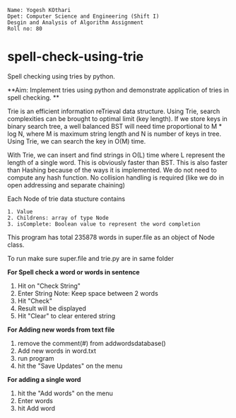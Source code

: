   

    Name: Yogesh KOthari
    Dpet: Computer Science and Engineering (Shift I)
    Desgin and Analysis of Algorithm Assignment
    Roll no: 80


# spell-check-using-trie
Spell checking using tries by python.

**Aim: Implement tries using python and demonstrate application of tries in spell checking. **

  Trie is an efficient information reTrieval data structure. Using Trie, search complexities can be brought to optimal limit (key length). If we store keys in binary search tree, a well balanced BST will need time proportional to M * log N, where M is maximum string length and N is number of keys in tree. Using Trie, we can search the key in O(M) time.

  With Trie, we can insert and find strings in O(L) time where L represent the length of a single word. This is obviously faster than BST. This is also faster than Hashing because of the ways it is implemented. We do not need to compute any hash function. No collision handling is required (like we do in open addressing and separate chaining)

Each Node of trie data stucture contains

    1. Value
    2. Childrens: array of type Node
    3. isComplete: Boolean value to represent the word completion

This program has total 235878 words in super.file as an object of Node class.

To run make sure super.file and trie.py are in same folder

**For Spell check a word or words in sentence**
  1. Hit on "Check String"
  2. Enter String
      Note: Keep space between 2 words
  3. Hit "Check"
  4. Result will be displayed
  5. Hit "Clear" to clear entered string

**For Adding new words from text file**
  1. remove the comment(#) from addwordsdatabase()
  2. Add new words in word.txt
  3. run program
  4. hit the "Save Updates" on the menu
  
**For adding a single word**
  1. hit the "Add words" on the menu
  2. Enter words
  3. hit Add word


